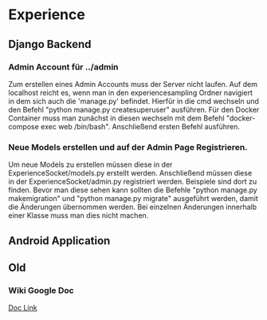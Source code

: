 # Experience 
## Django Backend
### Admin Account für ../admin
Zum erstellen eines Admin Accounts muss der Server nicht laufen. Auf dem
localhost reicht es, wenn man in den experiencesampling Ordner navigiert in dem
sich auch die 'manage.py' befindet. Hierfür in die cmd wechseln und den Befehl
"python manage.py createsuperuser" ausführen. Für den Docker Container muss 
man zunächst in diesen wechseln mit dem Befehl "docker-compose exec web /bin/bash".
Anschließend ersten Befehl ausführen.
### Neue Models erstellen und auf der Admin Page Registrieren.
Um neue Models zu erstellen müssen diese in der ExperienceSocket/models.py 
erstellt werden. Anschließend müssen diese in der ExperienceSocket/admin.py
registriert werden. Beispiele sind dort zu finden. Bevor man diese sehen kann
sollten die Befehle "python manage.py makemigration" und "python manage.py migrate"
ausgeführt werden, damit die Änderungen übernommen werden. Bei einzelnen Änderungen
innerhalb einer Klasse muss man dies nicht machen. 
## Android Application

## Old
### Wiki Google Doc
[Doc Link](https://docs.google.com/spreadsheets/d/1un-965-LAptT_QFSWqjXU4S76e3s4ppeOEl8tEc_oYo/edit?usp=sharing)








